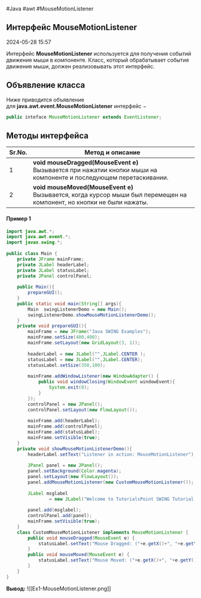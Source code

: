 #Java #awt #MouseMotionListener

## Интерфейс MouseMotionListener

2024-05-28 15:57

Интерфейс **MouseMotionListener** используется для получения событий движения мыши в компоненте. Класс, который обрабатывает события движения мыши, должен реализовывать этот интерфейс.

## Объявление класса

Ниже приводится объявление для **java.awt.event.MouseMotionListener** интерфейс −
```java
public inteface MouseMotionListener extends EventListener;
```

## Методы интерфейса

| Sr.No. | Метод и описание                                                                                                         |
| ------ | ------------------------------------------------------------------------------------------------------------------------ |
| 1      | **void mouseDragged(MouseEvent e)**<br>Вызывается при нажатии кнопки мыши на компоненте и последующем перетаскивании.    |
| 2      | **void mouseMoved(MouseEvent e)**<br>Вызывается, когда курсор мыши был перемещен на компонент, но кнопки не были нажаты. |

#### Пример 1

```java
import java.awt.*;  
import java.awt.event.*;  
import javax.swing.*;  
  
public class Main {  
    private JFrame mainFrame;  
    private JLabel headerLabel;  
    private JLabel statusLabel;  
    private JPanel controlPanel;  
  
    public Main(){  
        prepareGUI();  
    }  
    public static void main(String[] args){  
        Main  swingListenerDemo = new Main();  
        swingListenerDemo.showMouseMotionListenerDemo();  
    }  
    private void prepareGUI(){  
        mainFrame = new JFrame("Java SWING Examples");  
        mainFrame.setSize(400,400);  
        mainFrame.setLayout(new GridLayout(3, 1));  
  
        headerLabel = new JLabel("",JLabel.CENTER );  
        statusLabel = new JLabel("",JLabel.CENTER);  
        statusLabel.setSize(350,100);  
  
        mainFrame.addWindowListener(new WindowAdapter() {  
            public void windowClosing(WindowEvent windowEvent){  
                System.exit(0);  
            }  
        });  
        controlPanel = new JPanel();  
        controlPanel.setLayout(new FlowLayout());  
  
        mainFrame.add(headerLabel);  
        mainFrame.add(controlPanel);  
        mainFrame.add(statusLabel);  
        mainFrame.setVisible(true);  
    }  
    private void showMouseMotionListenerDemo(){  
        headerLabel.setText("Listener in action: MouseMotionListener");  
  
        JPanel panel = new JPanel();  
        panel.setBackground(Color.magenta);  
        panel.setLayout(new FlowLayout());  
        panel.addMouseMotionListener(new CustomMouseMotionListener());  
  
        JLabel msglabel  
                = new JLabel("Welcome to TutorialsPoint SWING Tutorial.",JLabel.CENTER);  
  
        panel.add(msglabel);  
        controlPanel.add(panel);  
        mainFrame.setVisible(true);  
    }  
    class CustomMouseMotionListener implements MouseMotionListener {  
        public void mouseDragged(MouseEvent e) {  
            statusLabel.setText("Mouse Dragged: ("+e.getX()+", "+e.getY() +")");  
        }  
        public void mouseMoved(MouseEvent e) {  
            statusLabel.setText("Mouse Moved: ("+e.getX()+", "+e.getY() +")");  
        }  
    }  
}
```
**Вывод:**
![[Ex1-MouseMotionListener.png]]